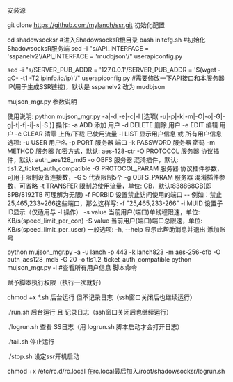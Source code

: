 安装源

git clone  https://github.com/mylanch/ssr.git
初始化配置

cd shadowsocksr
#进入ShadowsocksR根目录
bash initcfg.sh
#初始化ShadowsocksR服务端
sed -i "s/API_INTERFACE = 'sspanelv2'/API_INTERFACE = 'mudbjson'/" userapiconfig.py

sed -i "s/SERVER_PUB_ADDR = '127.0.0.1'/SERVER_PUB_ADDR = '$(wget -qO- -t1 -T2 ipinfo.io/ip)'/" userapiconfig.py
#需要修改一下API接口和本服务器IP(用于生成SSR链接)，默认是 sspanelv2 改为 mudbjson

mujson_mgr.py 参数说明

使用说明: python mujson_mgr.py -a|-d|-e|-c|-l [选项( -u|-p|-k|-m|-O|-o|-G|-g|-t|-f|-i|-s|-S )]
操作:
-a ADD 添加 用户
-d DELETE 删除 用户
-e EDIT 编辑 用户
-c CLEAR 清零 上传/下载 已使用流量
-l LIST 显示用户信息 或 所有用户信息
选项:
-u USER 用户名
-p PORT 服务器 端口
-k PASSWORD 服务器 密码
-m METHOD 服务器 加密方式，默认: aes-128-ctr
-O PROTOCOL 服务器 协议插件，默认: auth_aes128_md5
-o OBFS 服务器 混淆插件，默认: tls1.2_ticket_auth_compatible
-G PROTOCOL_PARAM 服务器 协议插件参数，可用于限制设备连接数，-G 5 代表限制5个
-g OBFS_PARAM 服务器 混淆插件参数，可省略
-t TRANSFER 限制总使用流量，单位: GB，默认:838868GB(即 8PB/8192TB 可理解为无限)
-f FORBID 设置禁止访问使用的端口
-- 例如：禁止25,465,233~266这些端口，那么这样写: -f "25,465,233-266"
-i MUID 设置子ID显示（仅适用与 -l 操作）
-s value 当前用户(端口)单线程限速，单位: KB/s(speed_limit_per_con)
-S value 当前用户(端口)端口总限速，单位: KB/s(speed_limit_per_user)
一般选项:
-h, --help 显示此帮助消息并退出
添加账号

python mujson_mgr.py -a -u lanch -p 443 -k lanch823 -m aes-256-cfb -O auth_aes128_md5 -G 20 -o tls1.2_ticket_auth_compatible
python mujson_mgr.py -l #查看所有用户信息
脚本命令

赋予脚本执行权限（执行一次就好）

chmod +x *.sh
后台运行 但不记录日志（ssh窗口关闭后也继续运行）

./run.sh
后台运行 且 记录日志（ssh窗口关闭后也继续运行）

./logrun.sh
查看 SS日志（用 logrun.sh 脚本启动才会打开日志）

./tail.sh
停止运行

./stop.sh
设定ssr开机启动

chmod +x /etc/rc.d/rc.local
在rc.local最后加入/root/shadowsocksr/logrun.sh


